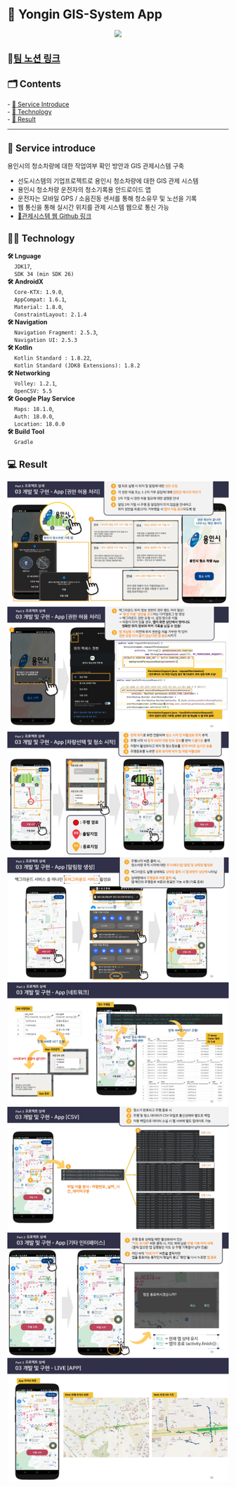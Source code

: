 <h1>🚚 Yongin GIS-System App </h1>
<div align="center">
  <img src="https://github.com/mixpuppy/Yongin-GIS-System-App/blob/main/app/src/main/res/drawable/app_icon.png"/>
</div>
<h2>🌟<a href="https://motley-beach-4e9.notion.site/GIS-34d83db14bfe40f2bded60436ffbfec4?pvs=4">팀 노션 링크</a></h2>

<h2>🗂️ Contents </h2>
-   <a href="#0"> 🔗 Service Introduce </a> <br/>
-   <a href="#1"> 🔗 Technology </a> <br/>
-   <a href="#2"> 🔗 Result </a> <br/>

<hr>
<h2 id="0">
  <b> 📡 Service introduce </b>
</h2>

용인시의 청소차량에 대한 작업여부 확인 방안과 GIS 관제시스템 구축
- 선도시스템의 기업프로젝트로 용인시 청소차량에 대한 GIS 관제 시스템
- 용인시 청소차량 운전자의 청소기록용 안드로이드 앱
- 운전자는 모바일 GPS / 소음진동 센서를 통해 청소유무 및 노선을 기록
- 웹 통신을 통해 실시간 위치를 관제 시스템 웹으로 통신 가능
- <a href="https://github.com/mixpuppy/Yongin-GIS-System-Web">🔗관제시스템 웹 Github 링크</a>

<h2 id="1">
  🧑‍💻 Technology
</h2>

<B>🛠 Lnguage</B> <br/>
&nbsp;&nbsp;&nbsp;&nbsp;`JDK17`, <br/>
&nbsp;&nbsp;&nbsp;&nbsp;`SDK 34 (min SDK 26)` <br/>
<b>🛠 AndroidX</b> <br/>
&nbsp;&nbsp;&nbsp;&nbsp;`Core-KTX: 1.9.0`, <br/>
&nbsp;&nbsp;&nbsp;&nbsp;`AppCompat: 1.6.1`, <br/>
&nbsp;&nbsp;&nbsp;&nbsp;`Material: 1.8.0`, <br/>
&nbsp;&nbsp;&nbsp;&nbsp;`ConstraintLayout: 2.1.4` <br/>
<b>🛠 Navigation</b> <br/>
&nbsp;&nbsp;&nbsp;&nbsp;`Navigation Fragment: 2.5.3`, <br/>
&nbsp;&nbsp;&nbsp;&nbsp;`Navigation UI: 2.5.3` <br/>
<b>🛠 Kotlin</b> <br/>
&nbsp;&nbsp;&nbsp;&nbsp;`Kotlin Standard : 1.8.22`, <br/>
&nbsp;&nbsp;&nbsp;&nbsp;`Kotlin Standard (JDK8 Extensions): 1.8.2` <br/>
<b>🛠 Networking</b> <br/>
&nbsp;&nbsp;&nbsp;&nbsp;`Volley: 1.2.1`, <br/>
&nbsp;&nbsp;&nbsp;&nbsp;`OpenCSV: 5.5` <br/>
<b>🛠 Google Play Service</b> <br/>
&nbsp;&nbsp;&nbsp;&nbsp;`Maps: 18.1.0`, <br/>
&nbsp;&nbsp;&nbsp;&nbsp;`Auth: 18.0.0`, <br/>
&nbsp;&nbsp;&nbsp;&nbsp;`Location: 18.0.0` <br/>
<b>🛠 Build Tool</b> <br/>
&nbsp;&nbsp;&nbsp;&nbsp;`Gradle` <br/>

<h2 id="2">
  <b> 💻 Result </b>
</h2>

<div align="center">
  <img src="https://github.com/mixpuppy/Yongin-GIS-System-App/blob/main/app/src/main/res/drawable/readme1.jpg"/>
</div>
<div align="center">
  <img src="https://github.com/mixpuppy/Yongin-GIS-System-App/blob/main/app/src/main/res/drawable/readme2.jpg"/>
</div>
<div align="center">
  <img src="https://github.com/mixpuppy/Yongin-GIS-System-App/blob/main/app/src/main/res/drawable/readme3.jpg"/>
</div>
<div align="center">
  <img src="https://github.com/mixpuppy/Yongin-GIS-System-App/blob/main/app/src/main/res/drawable/readme4.jpg"/>
</div>
<div align="center">
  <img src="https://github.com/mixpuppy/Yongin-GIS-System-App/blob/main/app/src/main/res/drawable/readme5.jpg"/>
</div>
<div align="center">
  <img src="https://github.com/mixpuppy/Yongin-GIS-System-App/blob/main/app/src/main/res/drawable/readme6.jpg"/>
</div>
<div align="center">
  <img src="https://github.com/mixpuppy/Yongin-GIS-System-App/blob/main/app/src/main/res/drawable/readme7.jpg"/>
</div>
<div align="center">
  <img src="https://github.com/mixpuppy/Yongin-GIS-System-App/blob/main/app/src/main/res/drawable/readme8.jpg"/>
</div>



